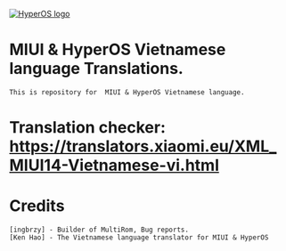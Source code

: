 [![HyperOS logo](https://camo.githubusercontent.com/c4a740a1bdfd53262ad192be0808c189fcfb09be01c28edd3251421fb5f72a16/68747470733a2f2f692e696d6775722e636f6d2f44424566616e712e706e67)](https://miui.vn/)

#  MIUI & HyperOS Vietnamese language Translations.
	This is repository for  MIUI & HyperOS Vietnamese language.

# Translation checker: https://translators.xiaomi.eu/XML_MIUI14-Vietnamese-vi.html

# Credits
    [ingbrzy] - Builder of MultiRom, Bug reports.
    [Ken Hao] - The Vietnamese language translator for MIUI & HyperOS
